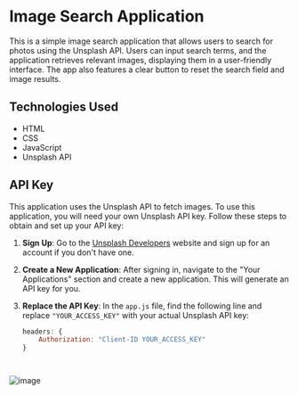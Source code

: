 
# Image Search Application

This is a simple image search application that allows users to search for photos using the Unsplash API. Users can input search terms, and the application retrieves relevant images, displaying them in a user-friendly interface. The app also features a clear button to reset the search field and image results.


## Technologies Used

- HTML
- CSS
- JavaScript
- Unsplash API

## API Key

This application uses the Unsplash API to fetch images. To use this application, you will need your own Unsplash API key. Follow these steps to obtain and set up your API key:

1. **Sign Up**: Go to the [Unsplash Developers](https://unsplash.com/developers) website and sign up for an account if you don't have one.

2. **Create a New Application**: After signing in, navigate to the "Your Applications" section and create a new application. This will generate an API key for you.

3. **Replace the API Key**: In the `app.js` file, find the following line and replace `"YOUR_ACCESS_KEY"` with your actual Unsplash API key:

   ```javascript
   headers: {
       Authorization: "Client-ID YOUR_ACCESS_KEY"
   }




![image](https://github.com/user-attachments/assets/e66a7706-621e-44b3-ac66-0df65fa9b9ab)
